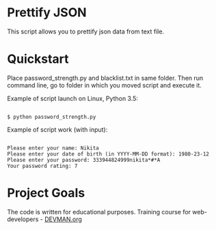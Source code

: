 # Prettify JSON

This script allows you to prettify json data from text file.

# Quickstart

Place password_strength.py and blacklist.txt in same folder. Then run command line, go to folder in which you moved script and execute it.

Example of script launch on Linux, Python 3.5:

```#!bash

$ python password_strength.py

```

Example of script work (with input):

```#!bash

Please enter your name: Nikita
Please enter your date of birth (in YYYY-MM-DD format): 1980-23-12
Please enter your password: 333944824999nikita*#*A
Your password rating: 7

```

# Project Goals

The code is written for educational purposes. Training course for web-developers - [DEVMAN.org](https://devman.org)
